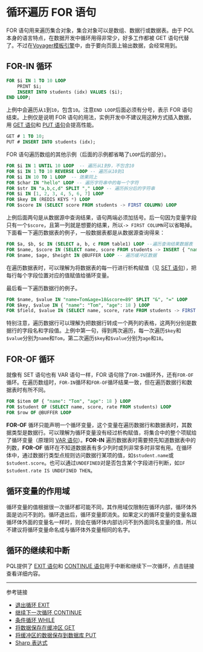 # 循环遍历 FOR 语句

FOR 语句用来遍历集合对象，集合对象可以是数组、数据行或数据表。由于 PQL 本身的语言特点，在数据开发中循环用得非常少，好多工作都被 GET 语句代替了。不过在[Voyager模板引擎](/vayager/overview.md)中，由于要向页面上输出数据，会经常用到。

## FOR-IN 循环

```sql
FOR $i IN 1 TO 10 LOOP
    PRINT $i;
    INSERT INTO students (idx) VALUES ($i);
END LOOP; 
```

上例中会遍历从`1`到`10`，包含`10`。注意`END LOOP`后面必须有分号，表示 FOR 语句结束。上例仅是说明 FOR 语句的用法，实例开发中不建议用这种方式插入数据，用 [GET 语句](/pql/get.md)和 [PUT 语句](/pql/put.md)会提高性能。

```sql
GET # 1 TO 10;
PUT # INSERT INTO students (idx);
```

FOR 语句遍历数组的其他示例（后面的示例都省略了`LOOP`后的部分）。

```sql
FOR $i IN 1 UNTIL 10 LOOP  -- 遍历从1到9，不包含10
FOR $i IN 1 TO 10 REVERSE LOOP -- 遍历从10到1
FOR $i IN 10 TO 1 LOOP  -- 效果同上
FOR $char IN "hello" LOOP -- 遍历字符串中的每一个字符
FOR $str IN "a,b,c,d" SPLIT "," LOOP -- 遍历拆分后的字符串
FOR $i IN [1, 2, 3, 4, 5, 6, 7] LOOP
FOR $key IN (REDIS KEYS *) LOOP
FOR $score IN (SELECT score FROM students -> FIRST COLUMN) LOOP
```

上例后面两句是从数据源中查询结果，语句两端必须加括号。后一句因为变量字段只有一个`$score`，且第一列就是想要的结果，所以`-> FIRST COLUMN`可以省略掉。下面看一下遍历数据表的例子，一般数据表都是从数据源查询得来：

```sql
FOR $a, $b, $c IN (SELECT a, b, c FROM table1) LOOP --遍历查询结果数据表
FOR $name, $score IN (SELECT name, score FROM students -> INSERT { "name": "Tom", "score": 89}) LOOP -- 遍历编辑后的查询结果表
FOR $name, $age, $height IN @BUFFER LOOP -- 遍历缓冲区数据
```

在遍历数据表时，可以理解为将数据表的每一行进行析构赋值（见 [SET 语句](/pql/set.md)），把每行每个字段位置对应的值赋值给循环变量。

最后看一下遍历数据行的例子。

```sql
FOR $name, $value IN "name=Tom&age=18&score=89" SPLIT "&", "=" LOOP
FOR $key, $value IN { "name": "Tom", "age": 18 } LOOP
FOR $field, $value IN (SELECT name, score, rate FROM students -> FIRST ROW) LOOP
```

特别注意，遍历数据行可以理解为把数据行转成一个两列的表格，这两列分别是数据行的字段名和字段值。上例中第一句，得到两次遍历，每一次遍历`$key`和`$value`分别为`name`和`Tom`，第二次遍历`$key`和`$value`分别为`age`和`18`。

## FOR-OF 循环

就像有 SET 语句也有 VAR 语句一样，FOR 语句除了`FOR-IN`循环外，还有`FOR-OF`循环。在遍历数组时，`FOR-IN`循环和`FOR-OF`循环结果一致，但在遍历数据行和数据表时有所不同。

```sql
FOR $item OF { "name": "Tom", "age": 18 } LOOP
FOR $student OF (SELECT name, score, rate FROM students) LOOP
FOR $row OF @BUFFER LOOP
```

**FOR-OF** 循环只能声明一个循环变量，这个变量在遍历数据行和数据表时，其数据类型是数据行。可以理解为循环变量没有经过析构赋值，将集合中的整个项赋给了循环变量（原理同 [VAR 语句](/pql/var.md)）。**FOR-IN** 遍历数据表时需要预先知道数据表中的列数，**FOR-OF** 循环在不知道数据表有多少列时或列非常多时非常有用。在循环体中，通过数据行类型点规则访问数据行某项的值，如`$student.name`或`$student.score`。也可以通过`UNDEFINED`对是否包含某个字段进行判断，如`IF $student.rate IS UNDEFINED THEN`。

## 循环变量的作用域

循环变量的值根据很一次循环都可能不同，其作用域仅限制在循环内部，循环体外面是访问不到的。循环退出后，循环变量即消失。如果定义的循环变量的变量名跟循环体外面的变量名一样时，则会在循环体内部访问不到外面同名变量的值，所以不建议将循环变量命名成与循环体外变量相同的名字。

## 循环的继续和中断

PQL提供了 [EXIT 语句](/pql/exit.md)和 [CONTINUE 语句](/pql/continue.md)用于中断和继续下一次循环，点击链接查看详细内容。

---
参考链接

* [退出循环 EXIT](/pql/exit.md)
* [继续下一次循环 CONTINUE](/pql/continue.md)
* [条件循环 WHILE](/pql/while.md)
* [将数据保存在缓冲区 GET](/pql/get.md)
* [将缓冲区的数据保存到数据库 PUT](/pql/put.md)
* [Sharp 表达式](/pql/sharp.md)